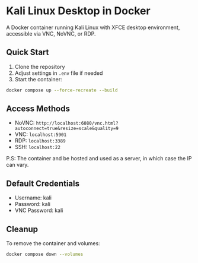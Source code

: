 # Kali Linux Desktop in Docker

A Docker container running Kali Linux with XFCE desktop environment, accessible via VNC, NoVNC, or RDP.

## Quick Start

1. Clone the repository
2. Adjust settings in `.env` file if needed
3. Start the container:
```bash
docker compose up --force-recreate --build
```

## Access Methods

- NoVNC: `http://localhost:6080/vnc.html?autoconnect=true&resize=scale&quality=9`
- VNC: `localhost:5901`
- RDP: `localhost:3389`
- SSH: `localhost:22`

P.S: The container and be hosted and used as a server, in which case the IP can vary.

## Default Credentials

- Username: kali
- Password: kali
- VNC Password: kali

## Cleanup

To remove the container and volumes:
```bash
docker compose down --volumes
```
